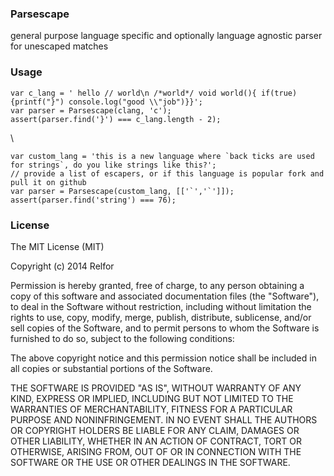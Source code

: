 ### Parsescape

general purpose language specific and optionally language agnostic parser for unescaped matches

### Usage


    var c_lang = ' hello // world\n /*world*/ void world(){ if(true) {printf("}") console.log("good \\"job")}}';
    var parser = Parsescape(clang, 'c');
    assert(parser.find('}') === c_lang.length - 2);

\

    var custom_lang = 'this is a new language where `back ticks are used for strings`, do you like strings like this?';
    // provide a list of escapers, or if this language is popular fork and pull it on github
    var parser = Parsescape(custom_lang, [['`','`']]);
    assert(parser.find('string') === 76);



### License

The MIT License (MIT)

Copyright (c) 2014 Relfor

Permission is hereby granted, free of charge, to any person obtaining a copy
of this software and associated documentation files (the "Software"), to deal
in the Software without restriction, including without limitation the rights
to use, copy, modify, merge, publish, distribute, sublicense, and/or sell
copies of the Software, and to permit persons to whom the Software is
furnished to do so, subject to the following conditions:

The above copyright notice and this permission notice shall be included in
all copies or substantial portions of the Software.

THE SOFTWARE IS PROVIDED "AS IS", WITHOUT WARRANTY OF ANY KIND, EXPRESS OR
IMPLIED, INCLUDING BUT NOT LIMITED TO THE WARRANTIES OF MERCHANTABILITY,
FITNESS FOR A PARTICULAR PURPOSE AND NONINFRINGEMENT. IN NO EVENT SHALL THE
AUTHORS OR COPYRIGHT HOLDERS BE LIABLE FOR ANY CLAIM, DAMAGES OR OTHER
LIABILITY, WHETHER IN AN ACTION OF CONTRACT, TORT OR OTHERWISE, ARISING FROM,
OUT OF OR IN CONNECTION WITH THE SOFTWARE OR THE USE OR OTHER DEALINGS IN
THE SOFTWARE.